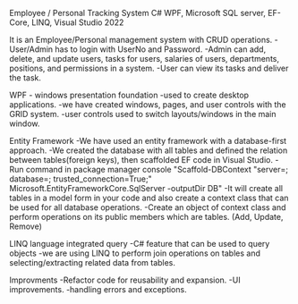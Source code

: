 Employee / Personal Tracking System
C# WPF, Microsoft SQL server, EF-Core, LINQ, Visual Studio 2022

It is an Employee/Personal management system with CRUD operations.
-User/Admin has to login with UserNo and Password.
-Admin can add, delete, and update users, tasks for users, salaries of users, departments, positions, and permissions in a system.
-User can view its tasks and deliver the task.

WPF - windows presentation foundation
-used to create desktop applications.
-we have created windows, pages, and user controls with the GRID system.
-user controls used to switch layouts/windows in the main window.

Entity Framework
-We have used an entity framework with a database-first approach.
-We created the database with all tables and defined the relation between tables(foreign keys), then scaffolded EF code in Visual Studio.
-Run command in package manager console "Scaffold-DBContext "server=; database=; trusted_connection=True;" Microsoft.EntityFrameworkCore.SqlServer -outputDir DB"
-It will create all tables in a model form in your code and also create a context class that can be used for all database operations.
-Create an object of context class and perform operations on its public members which are tables. (Add, Update, Remove)

LINQ language integrated query
-C# feature that can be used to query objects
-we are using LINQ to perform join operations on tables and selecting/extracting related data from tables.

Improvments
-Refactor code for reusability and expansion.
-UI improvements.
-handling errors and exceptions.
